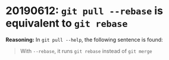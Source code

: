 # 20190612: `git pull --rebase` is equivalent to `git rebase`

**Reasoning:** In `git pull --help`, the following sentence is found:

> With `--rebase`, it runs `git rebase` instead of `git merge`
